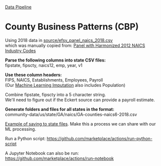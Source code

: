 [Data Pipeline](https://model.earth/localsite/info/data)  
# County Business Patterns (CBP)

Using 2018 data in [source/efsy_panel_naics_2018.csv](source/efsy_panel_naics_2018.csv)  
which was manually copied from: [Panel with Harmonized 2012 NAICS Industry Codes](http://www.fpeckert.me/cbp/)  

**Parse the following columns into state CSV files:**  
fipstate, fipscty, naics12, emp, year, v1  

**Use these column headers:**  
FIPS, NAICS, Establishments, Employees, Payroll  
(Our [Machine Learning Imputation](https://github.com/modelearth/machine-learning) also includes Population)

Combine fipstate, fipscty into a 5 character string.  
We'll need to figure out if the Eckert source can provide a payroll estimate.  

**Generate folders and files for all states in the format:**	  
community-data/us/state/GA/naics/GA-counties-naics6-2018.csv

[Example of saving to state files](../python/bea). Make this a process we can share with our ML processing.


Run a Python script:
https://github.com/marketplace/actions/run-python-script

A Jupyter Notebook can also be run:
https://github.com/marketplace/actions/run-notebook


